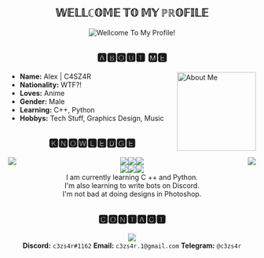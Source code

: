 
## <div align="center">𝕎𝔼𝕃𝕃ℂ𝕆𝕄𝔼 𝕋𝕆 𝕄𝕐 ℙℝ𝕆𝔽𝕀𝕃𝔼</div>
<div align="center"><img src="https://s2.gifyu.com/images/c1625a30f9cd06c8b5.gif" alt="Wellcome To My Profile!"></div>

## <div align="center">🅰🅱🅾🆄🆃 🅼🅴</div>
<img src="https://s2.gifyu.com/images/c217e7d581b71c1178.gif" alt="About Me" height="160px" align="right">

 - **Name:**  Alex | C4SZ4R  
 - **Nationality:**  WTF?!
 - **Loves:**  Anime
 - **Gender:**  Male
 - **Learning:** C++, Python 
 - **Hobbys:**  Tech Stuff, Graphics Design, Music

## <div align="center">🅺🅽🅾🆆🅻🅴🅳🅶🅴</div>
<img src="https://i.imgur.com/K9Sng8U.png" align="left"><img src="https://i.imgur.com/iDxnET1.png" align="right">
<div align="center"><img src="https://i.imgur.com/dWV77Fx.png"><img src="https://i.imgur.com/yascq2E.png"><img src="https://i.imgur.com/ngNdC3W.pngg">
<div><img src="https://i.imgur.com/QY6ia4c.png"><img src="https://i.imgur.com/lWbq4kp.png"><img src="https://i.imgur.com/RHsoQzs.png">
<div align="center">I am currently learning C ++ and Python.<br> I'm also learning to write bots on Discord.<br>I'm not bad at doing designs in Photoshop.</div>

## 🅲🅾🅽🆃🅰🅲🆃
<img src="https://s2.gifyu.com/images/tumblr_pee5l0n8L31sg8uefo1_1280.gif" align="center">

<div align="center"><strong>Discord:</strong> <code>c3zs4r#1162</code> <strong>Email:</strong> <code>c3zs4r.1@gmail.com</code> <strong>Telegram:</strong> <code>@c3zs4r</code></div>
